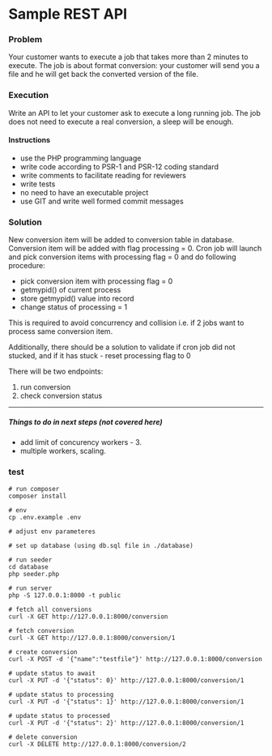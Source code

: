 # Sample REST API

### Problem
Your customer wants to execute a job that takes more than 2 minutes to execute.
The job is about format conversion: your customer will send you a file and he will get back
the converted version of the file.

### Execution 
Write an API to let your customer ask to execute a long running job.
The job does not need to execute a real conversion, a sleep will be enough.

#### Instructions
* use the PHP programming language
* write code according to PSR-1 and PSR-12 coding standard
* write comments to facilitate reading for reviewers
* write tests
* no need to have an executable project
* use GIT and write well formed commit messages


### Solution
New conversion item will be added to conversion table in database.
Conversion item will be added with flag processing = 0.
Cron job will launch and pick conversion items with processing flag = 0 and do following procedure:
* pick conversion item with processing flag = 0
* getmypid() of current process 
* store getmypid() value into record
* change status of processing = 1

This is required to avoid concurrency and collision i.e. if 2 jobs want to process same conversion item.

Additionally, there should be a solution to validate if cron job did not stucked, 
and if it has stuck - reset processing flag to 0

There will be two endpoints:
1. run conversion
2. check conversion status

---
##### Things to do in next steps (not covered here)
* add limit of concurency workers - 3.
* multiple workers, scaling.  


### test
```
# run composer
composer install

# env
cp .env.example .env 

# adjust env parameteres

# set up database (using db.sql file in ./database)

# run seeder
cd database
php seeder.php

# run server
php -S 127.0.0.1:8000 -t public

# fetch all conversions
curl -X GET http://127.0.0.1:8000/conversion

# fetch conversion
curl -X GET http://127.0.0.1:8000/conversion/1

# create conversion
curl -X POST -d '{"name":"testfile"}' http://127.0.0.1:8000/conversion

# update status to await
curl -X PUT -d '{"status": 0}' http://127.0.0.1:8000/conversion/1

# update status to processing
curl -X PUT -d '{"status": 1}' http://127.0.0.1:8000/conversion/1

# update status to processed
curl -X PUT -d '{"status": 2}' http://127.0.0.1:8000/conversion/1

# delete conversion
curl -X DELETE http://127.0.0.1:8000/conversion/2


```
